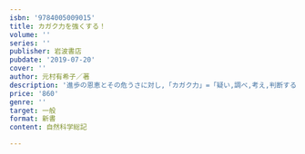 ```yaml
---
isbn: '9784005009015'
title: カガク力を強くする！
volume: ''
series: ''
publisher: 岩波書店
pubdate: '2019-07-20'
cover: ''
author: 元村有希子／著
description: '進歩の恩恵とその危うさに対し,「カガク力」=「疑い,調べ,考え,判断する力」を身に付ける必要性を説く.'
price: '860'
genre: ''
target: 一般
format: 新書
content: 自然科学総記

---
```


